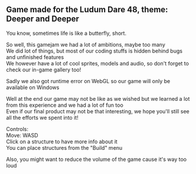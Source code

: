 ## Game made for the Ludum Dare 48, theme: Deeper and Deeper

You know, sometimes life is like a butterfly, short.

So well, this gamejam we had a lot of ambitions, maybe too many\
We did lot of things, but most of our coding stuffs is hidden behind bugs and unfinished features\
We however have a lot of cool sprites, models and audio, so don't forget to check our in-game gallery too!

Sadly we also got runtime error on WebGL so our game will only be available on Windows

Well at the end our game may not be like as we wished but we learned a lot from this experience and we had a lot of fun too\
Even if our final product may not be that interesting, we hope you'll still see all the efforts we spent into it!

Controls:\
Move: WASD\
Click on a structure to have more info about it\
You can place structures from the "Build" menu

Also, you might want to reduce the volume of the game cause it's way too loud